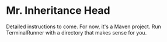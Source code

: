 Mr. Inheritance Head
====================

Detailed instructions to come. For now, it's a Maven project. Run TerminalRunner
with a directory that makes sense for you.
